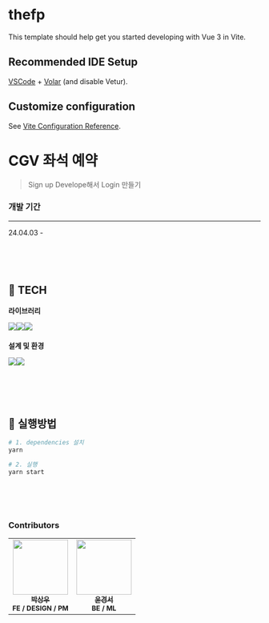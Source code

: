 # thefp

This template should help get you started developing with Vue 3 in Vite.

## Recommended IDE Setup

[VSCode](https://code.visualstudio.com/) + [Volar](https://marketplace.visualstudio.com/items?itemName=Vue.volar) (and disable Vetur).

## Customize configuration

See [Vite Configuration Reference](https://vitejs.dev/config/).

# CGV 좌석 예약

> Sign up Develope해서 Login 만들기

### 개발 기간

---

24.04.03 -

<br/>
<br/>
<br/>

## 🐇 TECH

**라이브러리**

<div style="display:flex; margin-bottom:20px;">

<img src="https://img.shields.io/badge/react-61DAFB?style=for-the-badge&logo=react&logoColor=white">

<img src="https://img.shields.io/badge/tailwindcss-06B6D4?style=for-the-badge&logo=tailwindcss&logoColor=fff">

<img src="https://img.shields.io/badge/redux-764ABC?style=for-the-badge&logo=redux&logoColor=white">

</div>

**설계 및 환경**

<div style="display:flex; margin-bottom:20px;">

<img src="https://img.shields.io/badge/VS CODE-007ACC?style=for-the-badge&logo=html5&logoColor=white">

<img src="https://img.shields.io/badge/github-181717?style=for-the-badge&logo=github&logoColor=white">

</div>

<br/>
<br/>
<br/>

## 👻 실행방법

```py
# 1. dependencies 설치
yarn

# 2. 실행
yarn start
```

<br/>
<br/>
<br/>

### Contributors

<table>
  <tr>
    <td align="center">
      <a href="https://github.com/coolfin">
        <img src="https://avatars.githubusercontent.com/u/56531884?v=4" width="110px;" alt=""/><br />
        <sub><b>박상우</b></sub></a><br />
        <sub><b>FE / DESIGN / PM</b></sub></a><br />
	<sub><b></b></sub></a>
    </td>
    <td align="center">
      <a href="https://github.com/yoonkyungseo">
        <img src="https://avatars.githubusercontent.com/u/97039526?v=4" width="110px;" alt=""/><br />
        <sub><b>윤경서</b></sub></a><br />
        <sub><b>BE / ML</b></sub></a><br />
    </td>

  </tr>
</table>
